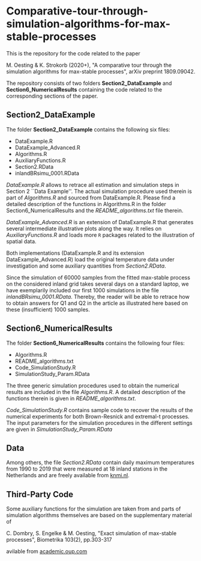 # Comparative-tour-through-simulation-algorithms-for-max-stable-processes

This is the repository for the code related to the paper

M. Oesting & K. Strokorb (2020+), "A comparative tour through the simulation algorithms for max-stable processes", arXiv preprint 1809.09042.

The repository consists of two folders **Section2_DataExample** and **Section6_NumericalResults** containing the code related to the corresponding sections of the paper.

## Section2_DataExample

The folder **Section2_DataExample** contains the following six files:
- DataExample.R
- DataExample_Advanced.R
- Algorithms.R
- AuxiliaryFunctions.R
- Section2.RData
- inlandBRsimu_0001.RData

*DataExample.R* allows to retrace all estimation and simulation steps in Section 2 ``Data Example''. The actual simulation procedure used therein is part of *Algorithms.R* and sourced from DataExample.R. Please find a detailed description of the functions in Algorithms.R in the folder Section6_NumericalResults and the *README_algorithms.txt* file therein.

*DataExample_Advanced.R* is an extension of DataExample.R that generates several intermediate illustrative plots along the way. It relies on *AuxiliaryFunctions.R* and loads more `R` packages related to the illustration of spatial data.

Both implementations (DataExample.R and its extension DataExample_Advanced.R) load the original temperature data under investigation and some auxiliary quantities from *Section2.RData*.

Since the simulation of 60000 samples from the fitted max-stable process on the considered inland grid takes several days on a standard laptop, we have exemplarily included our first 1000 simulations in the file *inlandBRsimu_0001.RData*.
Thereby, the reader will be able to retrace how to obtain answers for Q1 and Q2 in the article as illustrated here based on these (insufficient) 1000 samples.

## Section6_NumericalResults

The folder **Section6_NumericalResults** contains the following four files:
- Algorithms.R
- README_algorithms.txt
- Code_SimulationStudy.R
- SimulationStudy_Param.RData

The three generic simulation procedures used to obtain the numerical results are included in the file *Algorithms.R*. A detailed description of the functions therein is given in *README_algorithms.txt*.

*Code_SimulationStudy.R* contains sample code to recover the results of the numerical experiments for both Brown-Resnick and extremal-t processes. The input parameters for the simulation procedures in the different settings are given in *SimulationStudy_Param.RData*

## Data

Among others, the file *Section2.RData* contain daily maximum temperatures from 1990 to 2019 that were measured at 18 inland stations in the Netherlands and are freely available from [knmi.nl](http://projects.knmi.nl/klimatologie/daggegevens/selectie.cgi).

## Third-Party Code

Some auxiliary functions for the simulation are taken from and parts of simulation algorithms themselves are based on the supplementary material of

C. Dombry, S. Engelke & M. Oesting, "Exact simulation of max-stable processes", Biometrika 103(2), pp.303-317 

avilable from [academic.oup.com](https://doi.org/10.1093/biomet/asw008)
